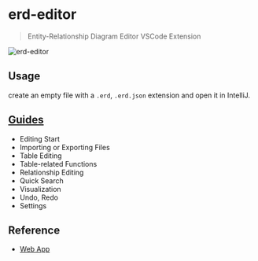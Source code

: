 <!-- Plugin description -->
# erd-editor

> Entity-Relationship Diagram Editor VSCode Extension

![erd-editor](https://github.com/dineug/erd-editor/blob/main/img/erd-editor-intellij.png?raw=true)

## Usage

create an empty file with a `.erd`, `.erd.json` extension and open it in IntelliJ.

## [Guides](https://docs.erd-editor.io/docs/category/guides)

- Editing Start
- Importing or Exporting Files
- Table Editing
- Table-related Functions
- Relationship Editing
- Quick Search
- Visualization
- Undo, Redo
- Settings

## Reference

- [Web App](https://erd-editor.io)
<!-- Plugin description end -->
